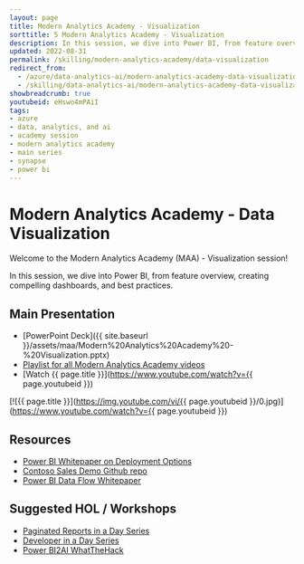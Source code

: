 ```yaml
---
layout: page
title: Modern Analytics Academy - Visualization
sorttitle: 5 Modern Analytics Academy - Visualization
description: In this session, we dive into Power BI, from feature overview, creating compelling dashboards, and best practices.
updated: 2022-08-31
permalink: /skilling/modern-analytics-academy/data-visualization
redirect_from:
  - /azure/data-analytics-ai/modern-analytics-academy-data-visualization
  - /skilling/data-analytics-ai/modern-analytics-academy-data-visualization
showbreadcrumb: true
youtubeid: eHswo4mPAiI
tags: 
- azure
- data, analytics, and ai
- academy session
- modern analytics academy
- main series
- synapse
- power bi
---
```


# Modern Analytics Academy - Data Visualization

Welcome to the Modern Analytics Academy (MAA) - Visualization session!

In this session, we dive into Power BI, from feature overview, creating compelling dashboards, and best practices.

## Main Presentation

* [PowerPoint Deck]({{ site.baseurl }}/assets/maa/Modern%20Analytics%20Academy%20-%20Visualization.pptx)
* [Playlist for all Modern Analytics Academy videos](https://www.youtube.com/playlist?list=PLz7jPMmpNrjm35mPO6KcOeNdMEMSYKXfj)
* [Watch {{ page.title }}](https://www.youtube.com/watch?v={{ page.youtubeid }})

[![{{ page.title }}](https://img.youtube.com/vi/{{ page.youtubeid }}/0.jpg)](https://www.youtube.com/watch?v={{ page.youtubeid }})

## Resources

* [Power BI Whitepaper on Deployment Options](https://aka.ms/PBIEnterpriseDeploymentWP)
* [Contoso Sales Demo Github repo](https://github.com/microsoft/Power-BI-Embedded-Contoso-Sales-Demo)
* [Power BI Data Flow Whitepaper](https://go.microsoft.com/fwlink/?linkid=2011419&clcid=0x409)

## Suggested HOL / Workshops

* [Paginated Reports in a Day Series](https://docs.microsoft.com/en-us/power-bi/learning-catalog/paginated-reports-online-course)
* [Developer in a Day Series](https://docs.microsoft.com/en-us/power-bi/learning-catalog/developer-online-course)
* [Power BI2AI WhatTheHack](https://github.com/microsoft/WhatTheHack/blob/master/018-BI2AI/README.md)

